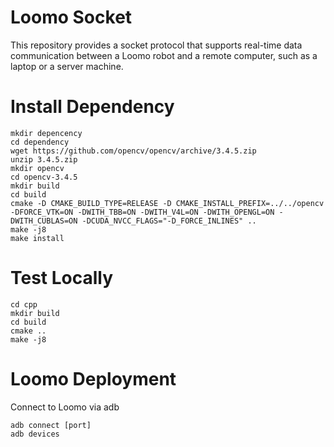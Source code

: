 # Loomo Socket

This repository provides a socket protocol that supports real-time data communication between a Loomo robot and a remote computer, such as a laptop or a server machine. 

# Install Dependency
```
mkdir depencency 
cd dependency
wget https://github.com/opencv/opencv/archive/3.4.5.zip
unzip 3.4.5.zip
mkdir opencv 
cd opencv-3.4.5
mkdir build
cd build
cmake -D CMAKE_BUILD_TYPE=RELEASE -D CMAKE_INSTALL_PREFIX=../../opencv -DFORCE_VTK=ON -DWITH_TBB=ON -DWITH_V4L=ON -DWITH_OPENGL=ON -DWITH_CUBLAS=ON -DCUDA_NVCC_FLAGS="-D_FORCE_INLINES" ..
make -j8
make install
```

# Test Locally
```
cd cpp
mkdir build 
cd build 
cmake ..
make -j8
```

# Loomo Deployment
Connect to Loomo via adb
```
adb connect [port]
adb devices
```